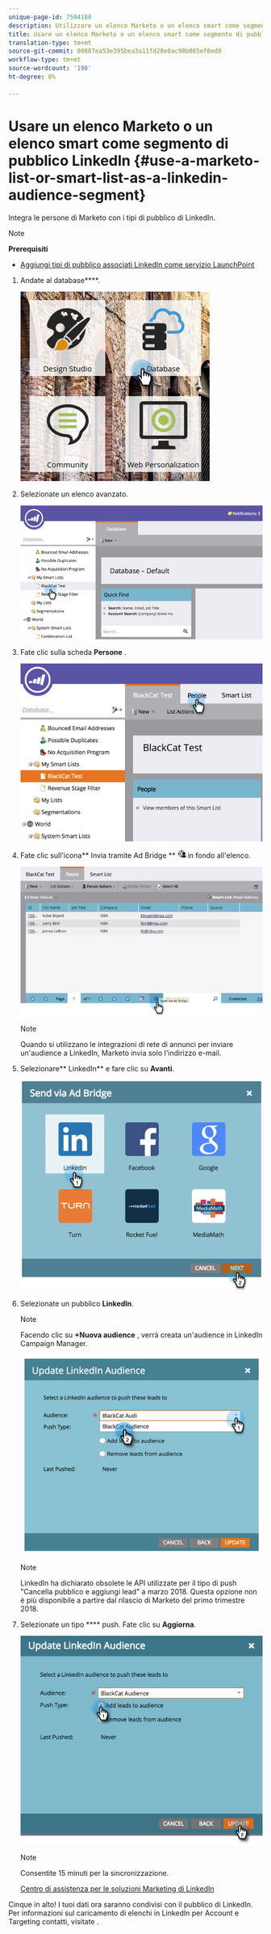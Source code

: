 ```yaml
---
unique-page-id: 7504180
description: Utilizzare un elenco Marketo o un elenco smart come segmento di pubblico LinkedIn - Documenti Marketo - Documentazione del prodotto
title: Usare un elenco Marketo o un elenco smart come segmento di pubblico LinkedIn
translation-type: tm+mt
source-git-commit: 00887ea53e395bea3a11fd28e0ac98b085ef6ed8
workflow-type: tm+mt
source-wordcount: '198'
ht-degree: 0%

---
```



# Usare un elenco Marketo o un elenco smart come segmento di pubblico LinkedIn {#use-a-marketo-list-or-smart-list-as-a-linkedin-audience-segment}

Integra le persone di Marketo con i tipi di pubblico di LinkedIn.

>[!NOTE]
>
>**Prerequisiti**
>
>* [Aggiungi tipi di pubblico associati LinkedIn come servizio LaunchPoint](../../../../product-docs/demand-generation/ad-network-integrations/add-linkedin-matched-audiences-as-a-launchpoint-service.md)

>



1. Andate al database****.

   ![](assets/db.png)

1. Selezionate un elenco avanzato.

   ![](assets/two.png)

1. Fate clic sulla scheda **Persone** .

   ![](assets/three-1.png)

1. Fate clic sull&#39;icona** Invia tramite Ad Bridge ** ![—](assets/image2015-4-20-18-3a18-3a41.png) in fondo all&#39;elenco.

   ![](assets/four-1.png)

   >[!NOTE]
   >
   >Quando si utilizzano le integrazioni di rete di annunci per inviare un&#39;audience a LinkedIn, Marketo invia solo l&#39;indirizzo e-mail.

1. Selezionare** LinkedIn** e fare clic su **Avanti**.

   ![](assets/image2015-4-20-18-3a7-3a19.png)

1. Selezionate un pubblico **LinkedIn**.

   >[!NOTE]
   >
   >Facendo clic su **+Nuova audience** , verrà creata un&#39;audience in LinkedIn Campaign Manager.

   ![](assets/6.png)

   >[!NOTE]
   >
   >LinkedIn ha dichiarato obsolete le API utilizzate per il tipo di push &quot;Cancella pubblico e aggiungi lead&quot; a marzo 2018. Questa opzione non è più disponibile a partire dal rilascio di Marketo del primo trimestre 2018.

1. Selezionate un tipo **** push. Fate clic su **Aggiorna**.

   ![](assets/7.png)

   >[!NOTE]
   >
   >Consentite 15 minuti per la sincronizzazione.

   [Centro di assistenza per le soluzioni Marketing di LinkedIn](https://www.linkedin.com/help/lms/answer/73938?query=ad%20segment)

Cinque in alto! I tuoi dati ora saranno condivisi con il pubblico di LinkedIn. Per informazioni sul caricamento di elenchi in LinkedIn per Account e Targeting contatti, visitate .